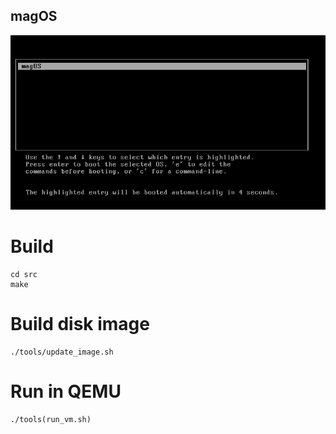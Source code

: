 magOS
---

![Boot](boot.gif)

# Build

```console
cd src
make
```

# Build disk image

```console
./tools/update_image.sh
```

# Run in QEMU

```console
./tools(run_vm.sh)
```
